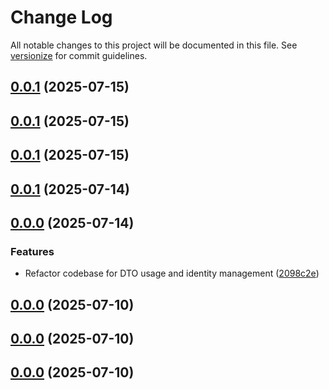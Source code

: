 # Change Log

All notable changes to this project will be documented in this file. See [versionize](https://github.com/versionize/versionize) for commit guidelines.

<a name="0.0.1"></a>
## [0.0.1](https://www.github.com/flpinheiro/FLPStore/releases/tag/v0.0.1) (2025-07-15)

<a name="0.0.1"></a>
## [0.0.1](https://www.github.com/flpinheiro/FLPStore/releases/tag/v0.0.1) (2025-07-15)

<a name="0.0.1"></a>
## [0.0.1](https://www.github.com/flpinheiro/FLPStore/releases/tag/v0.0.1) (2025-07-15)

<a name="0.0.1"></a>
## [0.0.1](https://www.github.com/flpinheiro/FLPStore/releases/tag/v0.0.1) (2025-07-14)

<a name="0.0.0"></a>
## [0.0.0](https://www.github.com/flpinheiro/FLPStore/releases/tag/v0.0.0) (2025-07-14)

### Features

* Refactor codebase for DTO usage and identity management ([2098c2e](https://www.github.com/flpinheiro/FLPStore/commit/2098c2e84ffb1bae5ee6e0fd143fc761e8fe72a3))

<a name="0.0.0"></a>
## [0.0.0](https://www.github.com/flpinheiro/FLPStore/releases/tag/v0.0.0) (2025-07-10)

<a name="0.0.0"></a>
## [0.0.0](https://www.github.com/flpinheiro/FLPStore/releases/tag/v0.0.0) (2025-07-10)

<a name="0.0.0"></a>
## [0.0.0](https://www.github.com/flpinheiro/FLPStore/releases/tag/v0.0.0) (2025-07-10)

